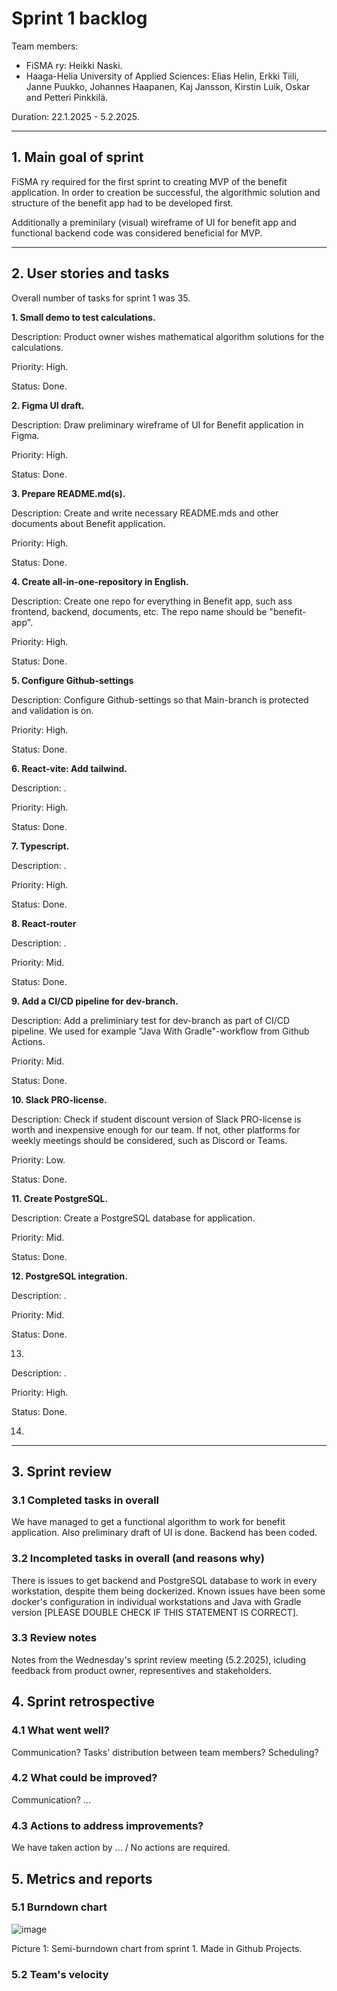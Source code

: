 # Sprint 1 backlog

Team members: 
  * FiSMA ry: Heikki Naski.
  * Haaga-Helia University of Applied Sciences: Elias Helin, Erkki Tiili, Janne Puukko, Johannes Haapanen, Kaj Jansson, Kirstin Luik, Oskar and Petteri Pinkkilä.

Duration: 22.1.2025 - 5.2.2025.

---

## 1. Main goal of sprint

FiSMA ry required for the first sprint to creating MVP of the benefit application. In order to creation be successful, the algorithmic solution and structure of the benefit app had to be developed first. 


Additionally a preminilary (visual) wireframe of UI for benefit app and functional backend code was considered beneficial for MVP.    

---

## 2. User stories and tasks

Overall number of tasks for sprint 1 was 35.


**1. Small demo to test calculations.**

Description: Product owner wishes mathematical algorithm solutions for the calculations.

Priority: High.

Status: Done.


**2. Figma UI draft.**

Description: Draw preliminary wireframe of UI for Benefit application in Figma.

Priority: High.

Status: Done.


**3. Prepare README.md(s).**

Description: Create and write necessary README.mds and other documents about Benefit application.

Priority: High.

Status: Done.


**4. Create all-in-one-repository in English.**

Description: Create one repo for everything in Benefit app, such ass frontend, backend, documents, etc. The repo name should be "benefit-app".

Priority: High.

Status: Done.



**5. Configure Github-settings**

Description: Configure Github-settings so that Main-branch is protected and validation is on.

Priority: High.

Status: Done.


**6. React-vite: Add tailwind.**

Description: .

Priority: High.

Status: Done.


**7. Typescript.**

Description: .

Priority: High.

Status: Done.


**8. React-router**

Description: .

Priority: Mid.

Status: Done.


**9. Add a CI/CD pipeline for dev-branch.**

Description: Add a preliminiary test for dev-branch as part of CI/CD pipeline. We used for example "Java With Gradle"-workflow from Github Actions.

Priority: Mid.

Status: Done.


**10. Slack PRO-license.**

Description: Check if student discount version of Slack PRO-license is worth and inexpensive enough for our team. If not, other platforms for weekly meetings should be considered, such as Discord or Teams.

Priority: Low.

Status: Done.


**11. Create PostgreSQL.**

Description: Create a PostgreSQL database for application.

Priority: Mid.

Status: Done.


**12. PostgreSQL integration.**

Description: .

Priority: Mid.

Status: Done.


13.

Description: .

Priority: High.

Status: Done.


14. 
---

## 3. Sprint review

### 3.1 Completed tasks in overall

We have managed to get a functional algorithm to work for benefit application. Also preliminary draft of UI is done. Backend has been coded. 

### 3.2 Incompleted tasks in overall (and reasons why)

There is issues to get backend and PostgreSQL database to work in every workstation, despite them being dockerized. Known issues have been some docker's configuration in individual workstations and Java with Gradle version [PLEASE DOUBLE CHECK IF THIS STATEMENT IS CORRECT].

### 3.3 Review notes

Notes from the Wednesday's sprint review meeting (5.2.2025), icluding feedback from product owner, representives and stakeholders.

## 4. Sprint retrospective


### 4.1 What went well?

Communication? Tasks' distribution between team members? Scheduling? 


### 4.2 What could be improved?

Communication? ...


### 4.3 Actions to address improvements?

We have taken action by ... / No actions are required.


## 5. Metrics and reports


### 5.1 Burndown chart

![image](https://github.com/user-attachments/assets/76eaa8f7-6ecd-4a38-9447-8552492428f0)

Picture 1: Semi-burndown chart from sprint 1. Made in Github Projects. 


### 5.2 Team's velocity



